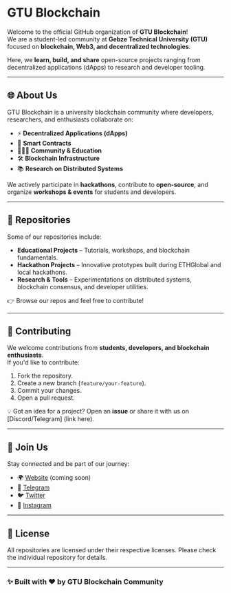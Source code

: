 # GTU Blockchain

Welcome to the official GitHub organization of **GTU Blockchain**!  
We are a student-led community at **Gebze Technical University (GTU)** focused on **blockchain, Web3, and decentralized technologies**.  

Here, we **learn, build, and share** open-source projects ranging from decentralized applications (dApps) to research and developer tooling.

---

## 🌐 About Us

GTU Blockchain is a university blockchain community where developers, researchers, and enthusiasts collaborate on:
- ⚡ **Decentralized Applications (dApps)**
- 🔐 **Smart Contracts**
- 🧑‍🤝‍🧑 **Community & Education**
- 🛠️ **Blockchain Infrastructure**
- 📚 **Research on Distributed Systems**

We actively participate in **hackathons**, contribute to **open-source**, and organize **workshops & events** for students and developers.

---

## 📂 Repositories

Some of our repositories include:
- **Educational Projects** – Tutorials, workshops, and blockchain fundamentals.  
- **Hackathon Projects** – Innovative prototypes built during ETHGlobal and local hackathons.  
- **Research & Tools** – Experimentations on distributed systems, blockchain consensus, and developer utilities.  

👉 Browse our repos and feel free to contribute!

---

## 🤝 Contributing

We welcome contributions from **students, developers, and blockchain enthusiasts**.  
If you'd like to contribute:
1. Fork the repository.
2. Create a new branch (`feature/your-feature`).
3. Commit your changes.
4. Open a pull request.  

💡 Got an idea for a project? Open an **issue** or share it with us on [Discord/Telegram] (link here).

---

## 🚀 Join Us

Stay connected and be part of our journey:
- 🌍 [Website](#) (coming soon)
- 💬 [Telegram](#)
- 🐦 [Twitter](https://x.com/gtublockchain)
- 📸 [Instagram](https://instagram.com/gtublockchain)

---

## 📜 License

All repositories are licensed under their respective licenses. Please check the individual repository for details.  

---

### ✨ Built with ❤️ by GTU Blockchain Community
